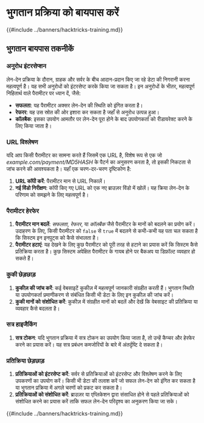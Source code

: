 # भुगतान प्रक्रिया को बायपास करें

{{#include ../banners/hacktricks-training.md}}

## भुगतान बायपास तकनीकें

### अनुरोध इंटरसेप्शन

लेन-देन प्रक्रिया के दौरान, ग्राहक और सर्वर के बीच आदान-प्रदान किए जा रहे डेटा की निगरानी करना महत्वपूर्ण है। यह सभी अनुरोधों को इंटरसेप्ट करके किया जा सकता है। इन अनुरोधों के भीतर, महत्वपूर्ण निहितार्थ वाले पैरामीटर पर ध्यान दें, जैसे:

- **सफलता**: यह पैरामीटर अक्सर लेन-देन की स्थिति को इंगित करता है।
- **रेफरर**: यह उस स्रोत की ओर इशारा कर सकता है जहाँ से अनुरोध उत्पन्न हुआ।
- **कॉलबैक**: इसका उपयोग आमतौर पर लेन-देन पूरा होने के बाद उपयोगकर्ता को रीडायरेक्ट करने के लिए किया जाता है।

### URL विश्लेषण

यदि आप किसी पैरामीटर का सामना करते हैं जिसमें एक URL है, विशेष रूप से एक जो _example.com/payment/MD5HASH_ के पैटर्न का अनुसरण करता है, तो इसकी निकटता से जांच करने की आवश्यकता है। यहाँ एक चरण-दर-चरण दृष्टिकोण है:

1. **URL कॉपी करें**: पैरामीटर मान से URL निकालें।
2. **नई विंडो निरीक्षण**: कॉपी किए गए URL को एक नए ब्राउज़र विंडो में खोलें। यह क्रिया लेन-देन के परिणाम को समझने के लिए महत्वपूर्ण है।

### पैरामीटर हेरफेर

1. **पैरामीटर मान बदलें**: _सफलता_, _रेफरर_, या _कॉलबैक_ जैसे पैरामीटर के मानों को बदलने का प्रयोग करें। उदाहरण के लिए, किसी पैरामीटर को `false` से `true` में बदलने से कभी-कभी यह पता चल सकता है कि सिस्टम इन इनपुट्स को कैसे संभालता है।
2. **पैरामीटर हटाएं**: यह देखने के लिए कुछ पैरामीटर को पूरी तरह से हटाने का प्रयास करें कि सिस्टम कैसे प्रतिक्रिया करता है। कुछ सिस्टम अपेक्षित पैरामीटर के गायब होने पर बैकअप या डिफ़ॉल्ट व्यवहार हो सकते हैं।

### कुकी छेड़छाड़

1. **कुकीज़ की जांच करें**: कई वेबसाइटें कुकीज़ में महत्वपूर्ण जानकारी संग्रहीत करती हैं। भुगतान स्थिति या उपयोगकर्ता प्रमाणीकरण से संबंधित किसी भी डेटा के लिए इन कुकीज़ की जांच करें।
2. **कुकी मानों को संशोधित करें**: कुकीज़ में संग्रहीत मानों को बदलें और देखें कि वेबसाइट की प्रतिक्रिया या व्यवहार कैसे बदलता है।

### सत्र हाइजैकिंग

1. **सत्र टोकन**: यदि भुगतान प्रक्रिया में सत्र टोकन का उपयोग किया जाता है, तो उन्हें कैप्चर और हेरफेर करने का प्रयास करें। यह सत्र प्रबंधन कमजोरियों के बारे में अंतर्दृष्टि दे सकता है।

### प्रतिक्रिया छेड़छाड़

1. **प्रतिक्रियाओं को इंटरसेप्ट करें**: सर्वर से प्रतिक्रियाओं को इंटरसेप्ट और विश्लेषण करने के लिए उपकरणों का उपयोग करें। किसी भी डेटा की तलाश करें जो सफल लेन-देन को इंगित कर सकता है या भुगतान प्रक्रिया में अगले चरणों को प्रकट कर सकता है।
2. **प्रतिक्रियाओं को संशोधित करें**: ब्राउज़र या एप्लिकेशन द्वारा संसाधित होने से पहले प्रतिक्रियाओं को संशोधित करने का प्रयास करें ताकि सफल लेन-देन परिदृश्य का अनुकरण किया जा सके।

{{#include ../banners/hacktricks-training.md}}
